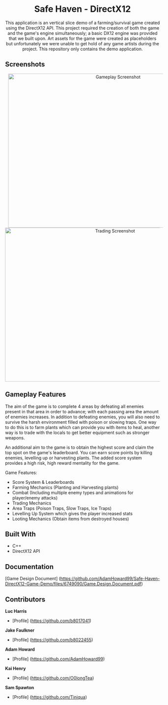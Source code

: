 <h1 align="center">Safe Haven - DirectX12</h1>
<p align="center">This application is an vertical slice demo of a farming/survival game created using the DirectX12 API. This project required the creation of both the game and the game's engine simultaneously; a basic DX12 engine was provided that we built upon. Art assets for the game were created as placeholders but unfortunately we were unable to get hold of any game artists during the project. This repository only contains the demo application.</p>

## Screenshots
<p align="center">
  <img hspace = "10" alt ="Gameplay Screenshot" src = "https://user-images.githubusercontent.com/74617187/124145452-b7419980-da84-11eb-9020-bf2fc65db0c6.png" height = "500" width = "700">
  <img alt ="Trading Screenshot" src = "https://user-images.githubusercontent.com/74617187/124145720-f2dc6380-da84-11eb-861e-693854773158.png" height = "500" width = "700"/>
</p>
  
## Gameplay Features
The aim of the game is to complete 4 areas by defeating all enemies present in that area in order to advance; with each passing area the amount of enemies increases. In addition to defeating enemies, you will also need to survive the harsh environment filled with poison or slowing traps. One way to do this is to farm plants which can provide you with items to heal, another way is to trade with the locals to get better equipment such as stronger weapons.

An additional aim to the game is to obtain the highest score and claim the top spot on the game's leaderboard. You can earn score points by killing enemies, levelling up or harvesting plants. The added score system provides a high risk, high reward mentality for the game.

Game Features:
- Score System & Leaderboards
- Farming Mechanics (Planting and Harvesting plants)
- Combat (Including multiple enemy types and animations for player/enemy attacks)
- Trading Mechanics
- Area Traps (Poison Traps, Slow Traps, Ice Traps)
- Levelling Up System which gives the player increased stats
- Looting Mechanics (Obtain items from destroyed houses)

## Built With
- C++
- DirectX12 API

## Documentation

[Game Design Document] (https://github.com/AdamHoward99/Safe-Haven-DirectX12-Game-Demo/files/6749090/Game.Design.Document.pdf)

## Contributors

**Luc Harris**
- [Profile] (https://github.com/b8017041)

**Jake Faulkner**
- [Profile] (https://github.com/b8022455)

**Adam Howard**
- [Profile] (https://github.com/AdamHoward99)

**Kai Henry**
- [Profile] (https://github.com/O0longTea)

**Sam Spawton**
- [Profile] (https://github.com/Tiniqua)
